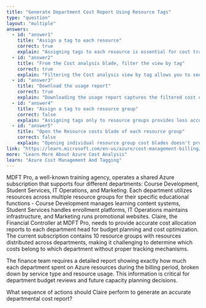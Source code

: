 ```yaml
---
title: "Generate Department Cost Report Using Resource Tags"
type: "question"
layout: "multiple"
answers:
  - id: "answer1"
    title: "Assign a tag to each resource"
    correct: true
    explain: "Assigning tags to each resource is essential for cost tracking by department. Tags applied at the resource level provide the most granular cost attribution and ensure accurate departmental cost allocation."
  - id: "answer2"
    title: "From the Cost analysis blade, filter the view by tag"
    correct: true
    explain: "Filtering the Cost analysis view by tag allows you to see costs grouped by the department tags you've assigned. This is the key step to generate department-specific cost breakdowns from the tagged resources."
  - id: "answer3"
    title: "Download the usage report"
    correct: true
    explain: "Downloading the usage report captures the filtered cost data for sharing with the finance department. This provides them with a detailed breakdown of costs by department based on the tag filtering."
  - id: "answer4"
    title: "Assign a tag to each resource group"
    correct: false
    explain: "Assigning tags only to resource groups provides less accurate cost tracking since resources within a group might belong to different departments. Resource-level tagging is more precise for departmental cost allocation."
  - id: "answer5"
    title: "Open the Resource costs blade of each resource group"
    correct: false
    explain: "Opening individual resource group cost blades doesn't provide department-level aggregation across multiple resource groups. This approach would be inefficient and wouldn't leverage the power of tag-based cost filtering."
link: "https://learn.microsoft.com/en-us/azure/cost-management-billing/costs/quick-acm-cost-analysis"
more: "Learn More About Azure Cost Analysis"
learn: "Azure Cost Management And Tagging"
---
```


MDFT Pro, a well-known training agency, operates a shared Azure subscription that supports four different departments: Course Development, Student Services, IT Operations, and Marketing. Each department utilizes resources across multiple resource groups for their specific educational functions - Course Development manages learning content systems, Student Services handles enrollment platforms, IT Operations maintains infrastructure, and Marketing runs promotional websites. Claire, the Financial Controller at MDFT Pro, needs to provide accurate cost allocation reports to each department head for budget planning and cost optimization. The current subscription contains 10 resource groups with resources distributed across departments, making it challenging to determine which costs belong to which department without proper tracking mechanisms.

The finance team requires a detailed report showing exactly how much each department spent on Azure resources during the billing period, broken down by service type and resource usage. This information is critical for department budget reviews and future capacity planning decisions.

What sequence of actions should Claire perform to generate an accurate departmental cost report?
